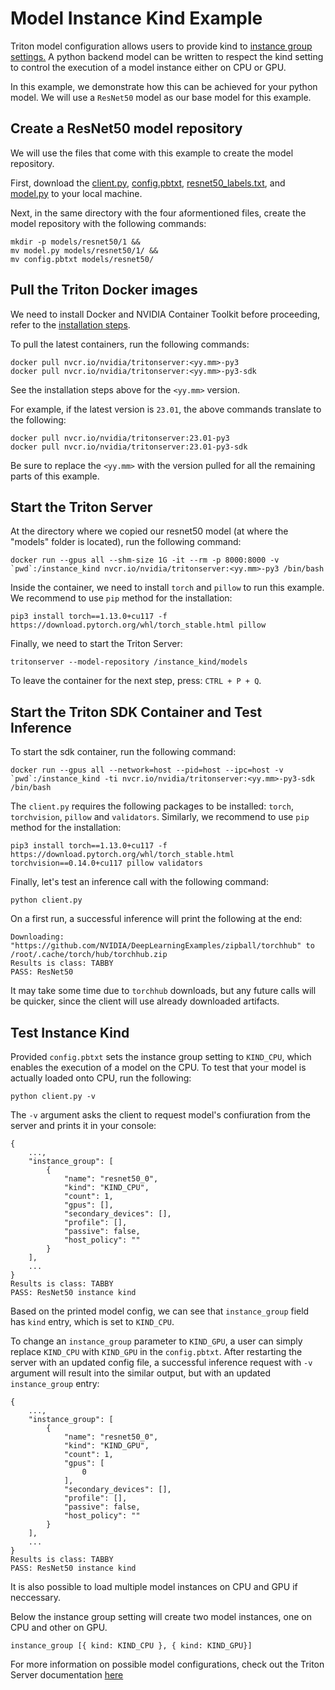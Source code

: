 <!--
# Copyright 2023, NVIDIA CORPORATION & AFFILIATES. All rights reserved.
#
# Redistribution and use in source and binary forms, with or without
# modification, are permitted provided that the following conditions
# are met:
#  * Redistributions of source code must retain the above copyright
#    notice, this list of conditions and the following disclaimer.
#  * Redistributions in binary form must reproduce the above copyright
#    notice, this list of conditions and the following disclaimer in the
#    documentation and/or other materials provided with the distribution.
#  * Neither the name of NVIDIA CORPORATION nor the names of its
#    contributors may be used to endorse or promote products derived
#    from this software without specific prior written permission.
#
# THIS SOFTWARE IS PROVIDED BY THE COPYRIGHT HOLDERS ``AS IS'' AND ANY
# EXPRESS OR IMPLIED WARRANTIES, INCLUDING, BUT NOT LIMITED TO, THE
# IMPLIED WARRANTIES OF MERCHANTABILITY AND FITNESS FOR A PARTICULAR
# PURPOSE ARE DISCLAIMED.  IN NO EVENT SHALL THE COPYRIGHT OWNER OR
# CONTRIBUTORS BE LIABLE FOR ANY DIRECT, INDIRECT, INCIDENTAL, SPECIAL,
# EXEMPLARY, OR CONSEQUENTIAL DAMAGES (INCLUDING, BUT NOT LIMITED TO,
# PROCUREMENT OF SUBSTITUTE GOODS OR SERVICES; LOSS OF USE, DATA, OR
# PROFITS; OR BUSINESS INTERRUPTION) HOWEVER CAUSED AND ON ANY THEORY
# OF LIABILITY, WHETHER IN CONTRACT, STRICT LIABILITY, OR TORT
# (INCLUDING NEGLIGENCE OR OTHERWISE) ARISING IN ANY WAY OUT OF THE USE
# OF THIS SOFTWARE, EVEN IF ADVISED OF THE POSSIBILITY OF SUCH DAMAGE.
-->

# Model Instance Kind Example

Triton model configuration allows users to provide kind to [instance group 
settings.](https://github.com/triton-inference-server/server/blob/main/docs/user_guide/model_configuration.md#instance-groups)
A python backend model can be written to respect the kind setting to control 
the execution of a model instance either on CPU or GPU.

In this example, we demonstrate how this can be achieved for your python model. 
We will use a `ResNet50` model as our base model for this example.

## Create a ResNet50 model repository

We will use the files that come with this example to create the model
repository.

First, download the [client.py](client.py), [config.pbtxt](config.pbtxt),
[resnet50_labels.txt](resnet50_labels.txt), and [model.py](model.py) 
to your local machine.

Next, in the same directory with the four aformentioned files, create the model
repository with the following commands:
```
mkdir -p models/resnet50/1 &&
mv model.py models/resnet50/1/ &&
mv config.pbtxt models/resnet50/
```

## Pull the Triton Docker images

We need to install Docker and NVIDIA Container Toolkit before proceeding, refer
to the
[installation steps](https://github.com/triton-inference-server/server/tree/main/docs#installation).

To pull the latest containers, run the following commands:
```
docker pull nvcr.io/nvidia/tritonserver:<yy.mm>-py3
docker pull nvcr.io/nvidia/tritonserver:<yy.mm>-py3-sdk
```
See the installation steps above for the `<yy.mm>` version.

For example, if the latest version is `23.01`, the above commands translate
to the following:
```
docker pull nvcr.io/nvidia/tritonserver:23.01-py3
docker pull nvcr.io/nvidia/tritonserver:23.01-py3-sdk
```

Be sure to replace the `<yy.mm>` with the version pulled for all the remaining
parts of this example.

## Start the Triton Server

At the directory where we copied our resnet50 model (at where the "models" 
folder is located), run the following command:
```
docker run --gpus all --shm-size 1G -it --rm -p 8000:8000 -v `pwd`:/instance_kind nvcr.io/nvidia/tritonserver:<yy.mm>-py3 /bin/bash
```

Inside the container, we need to install `torch` and `pillow` to run 
this example. We recommend to use `pip` method for the installation:

```
pip3 install torch==1.13.0+cu117 -f https://download.pytorch.org/whl/torch_stable.html pillow
```

Finally, we need to start the Triton Server:
```
tritonserver --model-repository /instance_kind/models
```

To leave the container for the next step, press: `CTRL + P + Q`.

## Start the Triton SDK Container and Test Inference

To start the sdk container, run the following command:
```
docker run --gpus all --network=host --pid=host --ipc=host -v `pwd`:/instance_kind -ti nvcr.io/nvidia/tritonserver:<yy.mm>-py3-sdk /bin/bash
```

The `client.py` requires the following packages to be installed: `torch`, 
`torchvision`, `pillow` and `validators`.  Similarly, we recommend to use `pip` 
method for the installation:

```
pip3 install torch==1.13.0+cu117 -f https://download.pytorch.org/whl/torch_stable.html torchvision==0.14.0+cu117 pillow validators
```

Finally, let's test an inference call with the following command:
```
python client.py
```
On a first run, a successful inference will print the following at the end:
```
Downloading: "https://github.com/NVIDIA/DeepLearningExamples/zipball/torchhub" to /root/.cache/torch/hub/torchhub.zip
Results is class: TABBY
PASS: ResNet50
```
It may take some time due to `torchhub` downloads, but any future calls 
will be quicker, since the client will use already downloaded artifacts.

## Test Instance Kind

Provided `config.pbtxt` sets the instance group setting to `KIND_CPU`, 
which enables the execution of a model on the CPU. 
To test that your model is actually loaded onto CPU, run the following:
```
python client.py -v
```
The `-v` argument asks the client to request model's confiuration from 
the server and prints it in your console:
```
{
    ...,
    "instance_group": [
        {
            "name": "resnet50_0",
            "kind": "KIND_CPU",
            "count": 1,
            "gpus": [],
            "secondary_devices": [],
            "profile": [],
            "passive": false,
            "host_policy": ""
        }
    ],
    ...
}
Results is class: TABBY
PASS: ResNet50 instance kind
```

Based on the printed model config, we can see that `instance_group` field 
has `kind` entry, which is set to `KIND_CPU`. 

To change an `instance_group` parameter to `KIND_GPU`, a user can simply replace 
`KIND_CPU` with `KIND_GPU` in the `config.pbtxt`. After restarting the server 
with an updated config file, a successful inference request with `-v` argument 
will result into the similar output, but with an updated `instance_group` entry:
```
{
    ...,
    "instance_group": [
        {
            "name": "resnet50_0",
            "kind": "KIND_GPU",
            "count": 1,
            "gpus": [
                0
            ],
            "secondary_devices": [],
            "profile": [],
            "passive": false,
            "host_policy": ""
        }
    ],
    ...
}
Results is class: TABBY
PASS: ResNet50 instance kind
```
It is also possible to load multiple model instances on CPU and GPU 
if neccessary.

Below the instance group setting will create two model instances, 
one on CPU and other on GPU.
```
instance_group [{ kind: KIND_CPU }, { kind: KIND_GPU}]
```

For more information on possible model configurations, 
check out the Triton Server documentation [here](https://github.com/triton-inference-server/server/blob/main/docs/user_guide/model_configuration.md#model-configuration)